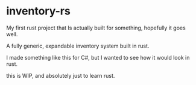 # inventory-rs
My first rust project that Is actually built for something, hopefully it goes well.

A fully generic, expandable inventory system built in rust.

I made something like this for C#, but I wanted to see how it would look in rust.

this is WIP, and absolutely just to learn rust.
